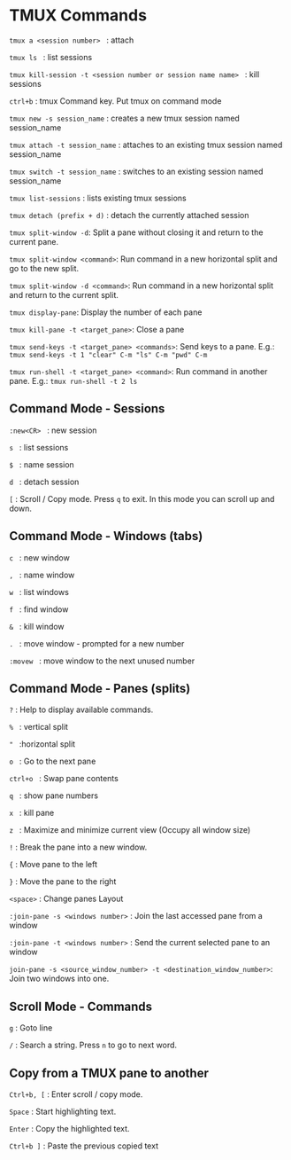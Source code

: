 # TMUX Commands #

`tmux a <session number> ` : attach  

`tmux ls ` : list sessions

`tmux kill-session -t <session number or session name name> ` : kill sessions

`ctrl+b` : tmux Command key. Put tmux on command mode

`tmux new -s session_name` : creates a new tmux session named session_name

`tmux attach -t session_name` : attaches to an existing tmux session named session_name

`tmux switch -t session_name` : switches to an existing session named session_name

`tmux list-sessions` : lists existing tmux sessions

`tmux detach (prefix + d)` : detach the currently attached session

`tmux split-window -d`: Split a pane without closing it and return to the current pane.

`tmux split-window <command>`: Run command in a new horizontal split and go to the new split.

`tmux split-window -d <command>`: Run command in a new horizontal split and return to the current split.

`tmux display-pane`: Display the number of each pane

`tmux kill-pane -t <target_pane>`: Close a pane

`tmux send-keys -t <target_pane> <commands>`: Send keys to a pane. E.g.: `tmux send-keys -t 1 "clear" C-m "ls" C-m "pwd" C-m`

`tmux run-shell -t <target_pane> <command>`: Run command in another pane. E.g.: `tmux run-shell -t 2 ls`

## Command Mode - Sessions ##

`:new<CR> ` : new session

`s ` : list sessions

`$ ` : name session

`d ` : detach session

`[` : Scroll / Copy mode. Press `q` to exit. In this mode you can scroll up and down.

## Command Mode - Windows (tabs) ##

`c ` : new window

`, ` : name window

`w ` : list windows

`f ` : find window

`& ` : kill window

`. ` : move window - prompted for a new number

`:movew ` : move window to the next unused number

## Command Mode - Panes (splits) ##

`?` : Help to display available commands.

`% ` : vertical split

`" ` :horizontal split

`o ` : Go to the next pane

`ctrl+o ` : Swap pane contents

`q ` : show pane numbers

`x ` : kill pane

`z ` : Maximize and minimize current view (Occupy all window size)

`!` : Break the pane into a new window.

`{` : Move pane to the left

`}` : Move the pane to the right

`<space>` : Change panes Layout

`:join-pane -s <windows number>` : Join the last accessed pane from a window

`:join-pane -t <windows number>` : Send the current selected pane to an window

`join-pane -s <source_window_number> -t <destination_window_number>`: Join two windows into one.

## Scroll Mode - Commands ##

`g` : Goto line

`/` : Search a string. Press `n` to go to next word.

## Copy from a TMUX pane to another ##


`Ctrl+b, [` : Enter scroll / copy mode.

`Space` : Start highlighting text.

`Enter` : Copy the highlighted text.

`Ctrl+b ]` : Paste the previous copied text

